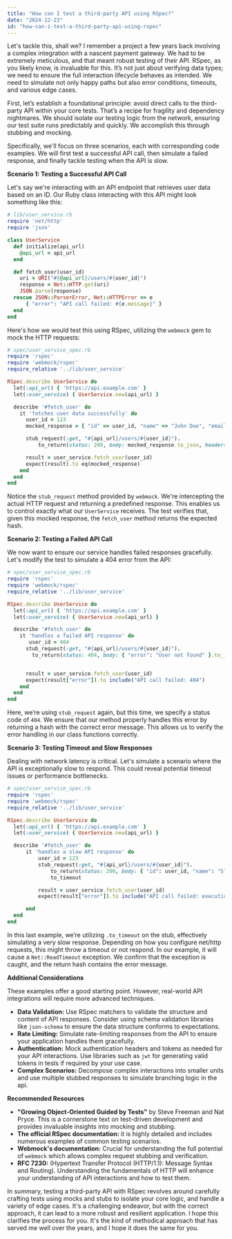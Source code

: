 ```yaml
---
title: "How can I test a third-party API using RSpec?"
date: "2024-12-23"
id: "how-can-i-test-a-third-party-api-using-rspec"
---
```


Let's tackle this, shall we? I remember a project a few years back involving a complex integration with a nascent payment gateway. We had to be extremely meticulous, and that meant robust testing of their API. RSpec, as you likely know, is invaluable for this. It’s not just about verifying data types; we need to ensure the full interaction lifecycle behaves as intended. We need to simulate not only happy paths but also error conditions, timeouts, and various edge cases.

First, let’s establish a foundational principle: avoid direct calls to the third-party API within your core tests. That’s a recipe for fragility and dependency nightmares. We should isolate our testing logic from the network, ensuring our test suite runs predictably and quickly. We accomplish this through stubbing and mocking.

Specifically, we'll focus on three scenarios, each with corresponding code examples. We will first test a successful API call, then simulate a failed response, and finally tackle testing when the API is slow.

**Scenario 1: Testing a Successful API Call**

Let's say we're interacting with an API endpoint that retrieves user data based on an ID. Our Ruby class interacting with this API might look something like this:

```ruby
# lib/user_service.rb
require 'net/http'
require 'json'

class UserService
  def initialize(api_url)
    @api_url = api_url
  end

  def fetch_user(user_id)
    uri = URI("#{@api_url}/users/#{user_id}")
    response = Net::HTTP.get(uri)
    JSON.parse(response)
  rescue JSON::ParserError, Net::HTTPError => e
      { "error": "API call failed: #{e.message}" }
  end
end
```

Here's how we would test this using RSpec, utilizing the `webmock` gem to mock the HTTP requests:

```ruby
# spec/user_service_spec.rb
require 'rspec'
require 'webmock/rspec'
require_relative '../lib/user_service'

RSpec.describe UserService do
  let(:api_url) { 'https://api.example.com' }
  let(:user_service) { UserService.new(api_url) }

  describe '#fetch_user' do
    it 'fetches user data successfully' do
      user_id = 123
      mocked_response = { "id" => user_id, "name" => "John Doe", "email" => "john.doe@example.com" }

      stub_request(:get, "#{api_url}/users/#{user_id}").
          to_return(status: 200, body: mocked_response.to_json, headers: {'Content-Type' => 'application/json'})

      result = user_service.fetch_user(user_id)
      expect(result).to eq(mocked_response)
    end
  end
end

```

Notice the `stub_request` method provided by `webmock`. We're intercepting the actual HTTP request and returning a predefined response. This enables us to control exactly what our `UserService` receives. The test verifies that, given this mocked response, the `fetch_user` method returns the expected hash.

**Scenario 2: Testing a Failed API Call**

We now want to ensure our service handles failed responses gracefully. Let's modify the test to simulate a 404 error from the API:

```ruby
# spec/user_service_spec.rb
require 'rspec'
require 'webmock/rspec'
require_relative '../lib/user_service'

RSpec.describe UserService do
  let(:api_url) { 'https://api.example.com' }
  let(:user_service) { UserService.new(api_url) }

  describe '#fetch_user' do
    it 'handles a failed API response' do
       user_id = 404
      stub_request(:get, "#{api_url}/users/#{user_id}").
        to_return(status: 404, body: { "error": "User not found" }.to_json, headers: {'Content-Type' => 'application/json'})


      result = user_service.fetch_user(user_id)
      expect(result["error"]).to include("API call failed: 404")
    end
  end
end
```

Here, we’re using `stub_request` again, but this time, we specify a status code of `404`. We ensure that our method properly handles this error by returning a hash with the correct error message. This allows us to verify the error handling in our class functions correctly.

**Scenario 3: Testing Timeout and Slow Responses**

Dealing with network latency is critical. Let's simulate a scenario where the API is exceptionally slow to respond. This could reveal potential timeout issues or performance bottlenecks.

```ruby
# spec/user_service_spec.rb
require 'rspec'
require 'webmock/rspec'
require_relative '../lib/user_service'

RSpec.describe UserService do
  let(:api_url) { 'https://api.example.com' }
  let(:user_service) { UserService.new(api_url) }

  describe '#fetch_user' do
      it 'handles a slow API response' do
          user_id = 123
          stub_request(:get, "#{api_url}/users/#{user_id}").
              to_return(status: 200, body: { "id": user_id, "name": "Slow Response User"}.to_json , headers: {'Content-Type' => 'application/json'}).
              to_timeout

          result = user_service.fetch_user(user_id)
          expect(result["error"]).to include("API call failed: execution expired")

      end
  end
end
```

In this last example, we’re utilizing `.to_timeout` on the stub, effectively simulating a very slow response. Depending on how you configure net/http requests, this might throw a timeout or not respond. In our example, it will cause a `Net::ReadTimeout` exception. We confirm that the exception is caught, and the return hash contains the error message.

**Additional Considerations**

These examples offer a good starting point. However, real-world API integrations will require more advanced techniques.

*   **Data Validation:** Use RSpec matchers to validate the structure and content of API responses. Consider using schema validation libraries like `json-schema` to ensure the data structure conforms to expectations.
*   **Rate Limiting:** Simulate rate-limiting responses from the API to ensure your application handles them gracefully.
*   **Authentication:** Mock authentication headers and tokens as needed for your API interactions. Use libraries such as `jwt` for generating valid tokens in tests if required by your use case.
*   **Complex Scenarios:** Decompose complex interactions into smaller units and use multiple stubbed responses to simulate branching logic in the api.

**Recommended Resources**

*   **"Growing Object-Oriented Guided by Tests"** by Steve Freeman and Nat Pryce. This is a cornerstone text on test-driven development and provides invaluable insights into mocking and stubbing.
*   **The official RSpec documentation:** it is highly detailed and includes numerous examples of common testing scenarios.
*   **Webmock's documentation:** Crucial for understanding the full potential of `webmock` which allows complex request stubbing and verification.
*   **RFC 7230:** (Hypertext Transfer Protocol (HTTP/1.1): Message Syntax and Routing). Understanding the fundamentals of HTTP will enhance your understanding of API interactions and how to test them.

In summary, testing a third-party API with RSpec revolves around carefully crafting tests using mocks and stubs to isolate your core logic, and handle a variety of edge cases. It's a challenging endeavor, but with the correct approach, it can lead to a more robust and resilient application. I hope this clarifies the process for you. It's the kind of methodical approach that has served me well over the years, and I hope it does the same for you.

